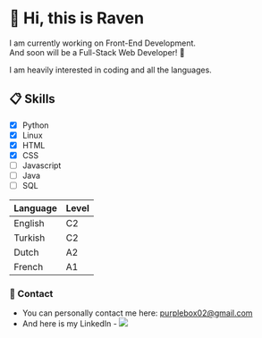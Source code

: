 # 👋 Hi, this is Raven

I am currently working on Front-End Development. <br>
And soon will be a Full-Stack Web Developer! 🎨

I am heavily interested in coding and all the languages.

## 📋 Skills
- [x] Python
- [X] Linux
- [X] HTML
- [X] CSS
- [ ] Javascript
- [ ] Java
- [ ] SQL

| Language | Level |
| ----------- | ----------- |
| English | C2 |
| Turkish | C2 |
| Dutch   | A2 |
| French  | A1 |

### 💬 Contact
- You can personally contact me here: purplebox02@gmail.com
- And here is my LinkedIn - [![](https://img.shields.io/badge/linkedin-%230077B5.svg?&style=for-the-badge&logo=linkedin&logoColor=white)](https://www.linkedin.com/in/ravenisaac)

